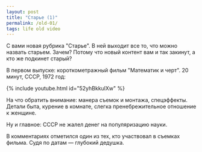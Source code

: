 ```yaml
---
layout: post
title: "Старье (1)"
permalink: /old-01/
tags: life old video
---
```


С вами новая рубрика "Старье". В ней выходит все то, что можно назвать
старьем. Зачем? Потому что новый контент вам и так закинут, а кто же подкинет
старый?

В первом выпуске: короткометражный фильм "Математик и черт". 20 минут, СССР,
1972 год:

{% include youtube.html id="52yhBkkulXw" %}

На что обратить внимание: манера съемок и монтажа, спецэффекты. Детали быта,
курение в комнате, слегка пренебрежительное отношение к женщине.

Ну и главное: СССР не жалел денег на популяризацию науки.

В комментариях отметился один из тех, кто участвовал в съемках фильма. Судя по
датам — глубокий дедушка.

